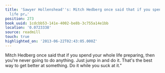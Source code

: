 ```yaml
---
title: 'Sawyer Hollenshead''s: Mitch Hedberg once said that if you spend your whole
  life pr…'
position: 273
book_uuid: 1cdcbb53-141e-4002-be8b-3c755a14e1bb
location: '0.0723338'
source: readmill
touch: true
highlighted_on: '2013-06-22T02:43:05.000Z'
---
```


Mitch Hedberg once said that if you spend your whole life preparing, then you're never going to do anything. Just jump in and do it. That's the best way to get better at something. Do it while you suck at it."